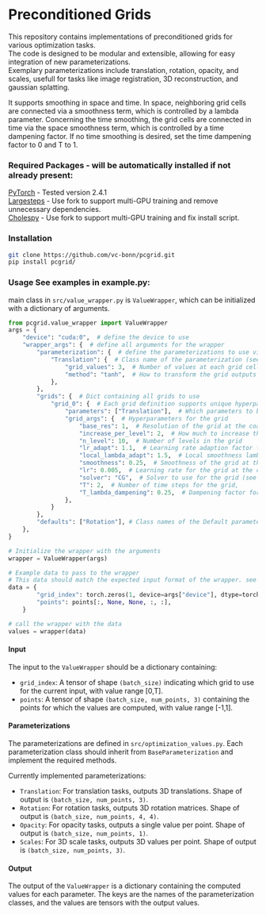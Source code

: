 # Preconditioned Grids
This repository contains implementations of preconditioned grids for various optimization tasks.  
The code is designed to be modular and extensible, allowing for easy integration of new parameterizations.  
Exemplary parameterizations include translation, rotation, opacity, and scales, usefull for tasks like image registration, 3D reconstruction, and gaussian splatting.

It supports smoothing in space and time. In space, neighboring grid cells are connected via a smoothness term, which is controlled by a lambda parameter. Concerning the time smoothing, the grid cells are connected in time via the space smoothness term, which is controlled by a time dampening factor. If no time smoothing is desired, set the time dampening factor to 0 and T to 1.


### Required Packages - will be automatically installed if not already present:
[PyTorch](https://pytorch.org/) - Tested version 2.4.1  
[Largesteps](https://github.com/JuKalt/large-steps-pytorch-multiGPU.git) - Use fork to support multi-GPU training and remove unnecessary dependencies.  
[Cholespy](https://github.com/JuKalt/cholespy_multiGPU.git) - Use fork to support multi-GPU training and fix install script.  

### Installation
```bash
git clone https://github.com/vc-bonn/pcgrid.git
pip install pcgrid/
```

### Usage See examples in example.py:
main class in `src/value_wrapper.py` is `ValueWrapper`, which can be initialized with a dictionary of arguments.
```python
from pcgrid.value_wrapper import ValueWrapper
args = {
    "device": "cuda:0",  # define the device to use
    "wrapper_args": {  # define all arguments for the wrapper
        "parameterization": {  # define the parameterizations to use via preconditioned grids
            "Translation": {  # Class name of the parameterization (see src/optimization_values.py)
                "grid_values": 3,  # Number of values at each grid cell
                "method": "tanh",  # How to transform the grid outputs (see src/optimization_values.py)
            },
        },
        "grids": {  # Dict containing all grids to use
            "grid_0": {  # Each grid definition supports unique hyperparameters
                "parameters": ["Translation"],  # Which parameters to bind to this grid
                "grid_args": {  # Hyperparameters for the grid
                    "base_res": 1,  # Resolution of the grid at the coarsest level
                    "increase_per_level": 2,  # How much to increase the resolution at each level
                    "n_level": 10,  # Number of levels in the grid
                    "lr_adapt": 1.1,  # Learning rate adaption factor forch each grid level
                    "local_lambda_adapt": 1.5,  # Local smoothness lambda adaption factor for each grid level
                    "smoothness": 0.25,  # Smoothness of the grid at the coarsest level
                    "lr": 0.005,  # Learning rate for the grid at the coarsest level
                    "solver": "CG",  # Solver to use for the grid (see src/grid/solver.py)
                    "T": 2,  # Number of time steps for the grid,
                    "T_lambda_dampening": 0.25,  # Dampening factor for the smoothness for the time connections
                },
            }
        },
        "defaults": ["Rotation"], # Class names of the Default parameterization 
    },
}

# Initialize the wrapper with the arguments
wrapper = ValueWrapper(args) 

# Example data to pass to the wrapper
# This data should match the expected input format of the wrapper. see example.py for more details.
data = {
        "grid_index": torch.zeros(1, device=args["device"], dtype=torch.long),
        "points": points[:, None, None, :, :],
    }

# call the wrapper with the data
values = wrapper(data)
```

#### Input
The input to the `ValueWrapper` should be a dictionary containing:
- `grid_index`: A tensor of shape `(batch_size)` indicating which grid to use for the current input, with value range [0,T].
- `points`: A tensor of shape `(batch_size, num_points, 3)` containing the points for which the values are computed, with value range [-1,1].

#### Parameterizations
The parameterizations are defined in `src/optimization_values.py`.
Each parameterization class should inherit from `BaseParameterization` and implement the required methods.

Currently implemented parameterizations:
- `Translation`: For translation tasks, outputs 3D translations. Shape of output is `(batch_size, num_points, 3)`.
- `Rotation`: For rotation tasks, outputs 3D rotation matrices. Shape of output is `(batch_size, num_points, 4, 4)`.
- `Opacity`: For opacity tasks, outputs a single value per point. Shape of output is `(batch_size, num_points, 1)`.
- `Scales`: For 3D scale tasks, outputs 3D values per point. Shape of output is `(batch_size, num_points, 3)`.

#### Output
The output of the `ValueWrapper` is a dictionary containing the computed values for each parameter. The keys are the names of the parameterization classes, and the values are tensors with the output values.
